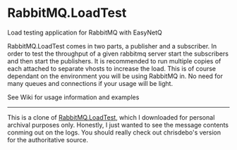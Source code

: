 RabbitMQ.LoadTest
=================

Load testing application for RabbitMQ with EasyNetQ

RabbitMQ.LoadTest comes in two parts, a publisher and a subscriber. In order to test the throughput of a given rabbitmq 
server start the subscribers and then start the publishers. It is recommended to run multiple copies of each attached to 
separate vhosts to increase the load. This is of course dependant on the environment you will be using RabbitMQ in. No 
need for many queues and connections if your usage will be light.

See Wiki for usage information and examples

--------------

This is a clone of [RabbitMQ.LoadTest](https://github.com/chrisedebo/RabbitMQ.LoadTest/wiki), which I downloaded for personal archival purposes only. Honestly, I just wanted to see the message contents conming out on the logs. You should really check out chrisdebo's version for the authoritative source.
